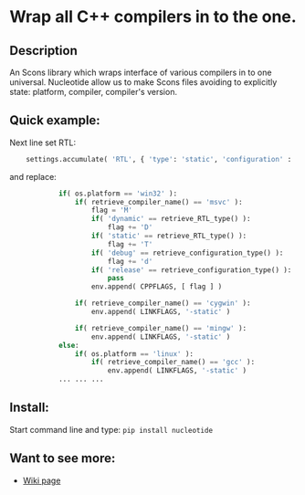 # Wrap all C++ compilers in to the one.

## Description

  An Scons library which wraps interface of various compilers in to one universal.
  Nucleotide allow us to make Scons files avoiding to explicitly state: platform, compiler, compiler's version.

## Quick example:

  Next line set RTL:
```python
    settings.accumulate( 'RTL', { 'type': 'static', 'configuration' : 'debug' } )
```
  and replace:
```python
            if( os.platform == 'win32' ):
                if( retrieve_compiler_name() == 'msvc' ):
                    flag = 'M'
                    if( 'dynamic' == retrieve_RTL_type() ):
                        flag += 'D'
                    if( 'static' == retrieve_RTL_type() ):
                        flag += 'T'
                    if( 'debug' == retrieve_configuration_type() ):
                        flag += 'd'
                    if( 'release' == retrieve_configuration_type() ):
                        pass
                    env.append( CPPFLAGS, [ flag ] )

                if( retrieve_compiler_name() == 'cygwin' ):
                    env.append( LINKFLAGS, '-static' )

                if( retrieve_compiler_name() == 'mingw' ):
                    env.append( LINKFLAGS, '-static' )
            else:
                if( os.platform == 'linux' ):
                    if( retrieve_compiler_name() == 'gcc' ):
                        env.append( LINKFLAGS, '-static' )
            ... ... ... 
```
## Install:
  Start command line and type:
    ```pip install nucleotide```

## Want to see more:
  - [Wiki page](https://github.com/dmilos/nucleotide/wiki) 
